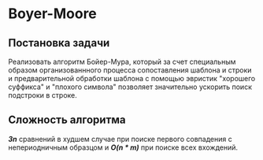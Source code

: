 # Boyer-Moore
## Постановка задачи
Реализовать алгоритм Бойер-Мура, который за счет специальным образом организованнного процесса сопоставления шаблона и строки и предварительной обработки шаблона с помощью эвристик "хорошего суффикса" и "плохого символа" позволяет значительно ускорить поиск подстроки в строке.
## Сложность алгоритма
***3n*** сравнений в худшем случае при поиске первого совпадения с непериодничным образцом и ***O(n * m)*** при поиске всех вхождений.


